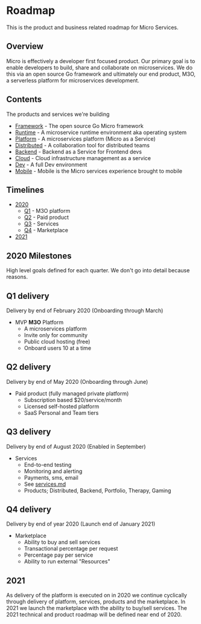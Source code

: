 # Roadmap

This is the product and business related roadmap for Micro Services.

## Overview

Micro is effectively a developer first focused product. Our primary goal is to enable developers 
to build, share and collaborate on microservices. We do this via an open source Go framework 
and ultimately our end product, M3O, a serverless platform for microservices development.

## Contents

The products and services we're building

- [Framework](framework.md) - The open source Go Micro framework
- [Runtime](runtime.md) - A microservice runtime environment aka operating system
- [Platform](platform.md) - A microservices platform (Micro as a Service)
- [Distributed](distributed.md) - A collaboration tool for distributed teams
- [Backend](backend.md) - Backend as a Service for Frontend devs
- [Cloud](cloud.md) - Cloud infrastructure management as a service
- [Dev](dev.md) - A full Dev environment
- [Mobile](mobile.md) - Mobile is the Micro services experience brought to mobile

## Timelines

- [2020](#2020-milestones)
  * [Q1](#q1-delivery) - M3O platform
  * [Q2](#q2-delivery) - Paid product
  * [Q3](#q3-delivery) - Services
  * [Q4](#q4-delivery) - Marketplace
- [2021](#2021)

## 2020 Milestones

High level goals defined for each quarter. We don't go into detail because reasons.

## Q1 delivery

Delivery by end of February 2020 (Onboarding through March)

- MVP **M3O** Platform
  * A microservices platform
  * Invite only for community
  * Public cloud hosting (free)
  * Onboard users 10 at a time

## Q2 delivery

Delivery by end of May 2020 (Onboarding through June)

- Paid product (fully managed private platform)
  * Subscription based $20/service/month
  * Licensed self-hosted platform
  * SaaS Personal and Team tiers

## Q3 delivery

Delivery by end of August 2020 (Enabled in September)

- Services
  * End-to-end testing
  * Monitoring and alerting
  * Payments, sms, email
  * See [services.md](https://github.com/micro/development/blob/master/design/services.md)
  * Products; Distributed, Backend, Portfolio, Therapy, Gaming

## Q4 delivery

Delivery by end of year 2020 (Launch end of January 2021)

- Marketplace
  * Ability to buy and sell services
  * Transactional percentage per request
  * Percentage pay per service
  * Ability to run external "Resources"

## 2021

As delivery of the platform is executed on in 2020 we continue cyclically through delivery of platform, services, products and the marketplace. 
In 2021 we launch the marketplace with the ability to buy/sell services. The 2021 technical and product roadmap will be defined near end of 2020.
